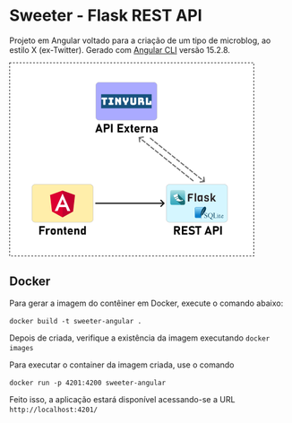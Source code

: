 # Sweeter - Flask REST API

Projeto em Angular voltado para a criação de um tipo de microblog, ao estilo X (ex-Twitter).
Gerado com [Angular CLI](https://github.com/angular/angular-cli) versão 15.2.8.

![Diagrama da aplicação Sweeter](diagrama-Sweeter.png "Diagrama da aplicação Sweeter")

## Docker

Para gerar a imagem do contêiner em Docker, execute o comando abaixo:

`docker build -t sweeter-angular .`

Depois de criada, verifique a existência da imagem executando `docker images`

Para executar o container da imagem criada, use o comando 

`docker run -p 4201:4200 sweeter-angular`

Feito isso, a aplicação estará disponível acessando-se a URL `http://localhost:4201/`